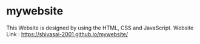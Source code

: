 # mywebsite

This Website is designed by using the HTML, CSS and JavaScript.
Website Link : https://shivasai-2001.github.io/mywebsite/
